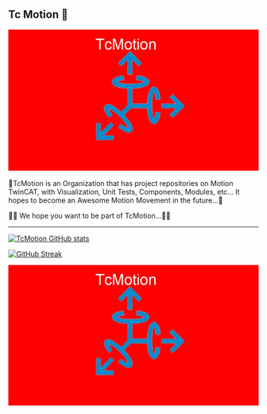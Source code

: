 ## Tc Motion 👋

<div id="header" align="center">
  <img src="https://github.com/TcMotion/.github/blob/main/assets/TcMotion_Logo.jpg" width="800"/>
</div>

🌈TcMotion is an Organization that has project repositories on Motion TwinCAT, with Visualization, Unit Tests, Components, Modules, etc...
It hopes to become an Awesome Motion Movement in the future...🧙

👩‍💻 We hope you want to be part of TcMotion...🙋‍♀️

***
[![TcMotion GitHub stats](https://github-readme-stats.vercel.app/api?username=runtimevic)](https://github.com/anuraghazra/github-readme-stats)

[![GitHub Streak](https://streak-stats.demolab.com/?user=runtimevic)](https://git.io/streak-stats)

<div id="header" align="center">
  <img src="https://github.com/TcMotion/.github/blob/main/assets/TcMotion_Logo.jpg" width="800"/>
</div>
